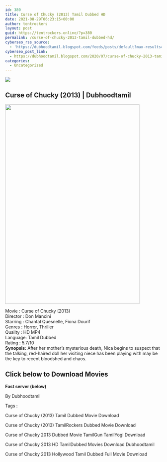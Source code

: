 ```yaml
---
id: 380
title: Curse of Chucky (2013) Tamil Dubbed HD
date: 2021-08-29T06:23:15+00:00
author: tentrockers
layout: post
guid: https://tentrockers.online/?p=380
permalink: /curse-of-chucky-2013-tamil-dubbed-hd/
cyberseo_rss_source:
  - 'https://dubhoodtamil.blogspot.com/feeds/posts/default?max-results=150&start-index=151'
cyberseo_post_link:
  - https://dubhoodtamil.blogspot.com/2020/07/curse-of-chucky-2013-tamil-dubbed-hd.html
categories:
  - Uncategorized
---
```

<div class="media_block">
  <img src="https://1.bp.blogspot.com/-YPZS8fKsvdg/Xv8ccHYBVQI/AAAAAAAABnw/NZBmOX73BUUSt3Qhj3CmJnQ4k7mLJzhHgCNcBGAsYHQ/s72-c/MV5BOGY1NTMxNzAtMTM4NS00NDMxLWEzZWUtOWVmYWY2MzQyZDQwXkEyXkFqcGdeQXVyMTQxNzMzNDI%2540._V1_.jpg" class="media_thumbnail" />
</div>

<div dir="ltr" trbidi="on" readability="21.647058823529">
  <h2>
    <span>Curse of Chucky (2013) | Dubhoodtamil</span>
  </h2>
  
  <div class="separator">
    <a href="https://1.bp.blogspot.com/-YPZS8fKsvdg/Xv8ccHYBVQI/AAAAAAAABnw/NZBmOX73BUUSt3Qhj3CmJnQ4k7mLJzhHgCNcBGAsYHQ/s1600/MV5BOGY1NTMxNzAtMTM4NS00NDMxLWEzZWUtOWVmYWY2MzQyZDQwXkEyXkFqcGdeQXVyMTQxNzMzNDI%2540._V1_.jpg" imageanchor="1"><img loading="lazy" border="0" data-original-height="1600" data-original-width="1080" height="640" src="https://1.bp.blogspot.com/-YPZS8fKsvdg/Xv8ccHYBVQI/AAAAAAAABnw/NZBmOX73BUUSt3Qhj3CmJnQ4k7mLJzhHgCNcBGAsYHQ/s640/MV5BOGY1NTMxNzAtMTM4NS00NDMxLWEzZWUtOWVmYWY2MzQyZDQwXkEyXkFqcGdeQXVyMTQxNzMzNDI%2540._V1_.jpg" width="432" /></a>
  </div>
  
  <p>
    Movie<span> </span>:<span> </span>Curse of Chucky (2013)<br />Director<span> </span>:<span> </span>Don Mancini<br />Starring<span> </span>:<span> </span>Chantal Quesnelle, Fiona Dourif<br />Genres<span> </span>:<span> </span>Horror, Thriller<br />Quality<span> </span>:<span> </span>HD MP4<br />Language:<span> </span>Tamil Dubbed<br />Rating<span> </span>:<span> </span>5.7/10<br /><b>Synopsis:</b> After her mother&#8217;s mysterious death, Nica begins to suspect that the talking, red-haired doll her visiting niece has been playing with may be the key to recent bloodshed and chaos.
  </p>
  
  <h2>
    <span>Click below to Download Movies</span>
  </h2>
  
  <p>
    <span><b>Fast server (below)</b></span>
  </p>
  
  <p>
    <span>By Dubhoodtamil</span>
  </p>
  
  <p>
    <span>Tags :</span>
  </p>
  
  <p>
    <span>Curse of Chucky (2013) Tamil Dubbed Movie Download</span>
  </p>
  
  <p>
    <span>Curse of Chucky (2013) TamilRockers Dubbed Movie Download</span>
  </p>
  
  <p>
    <span>Curse of Chucky 2013 Dubbed Movie TamilGun TamilYogi Download</span>
  </p>
  
  <p>
    <span>Curse of Chucky 2013 HD TamilDubbed Movies Download Dubhoodtamil</span>
  </p>
  
  <p>
    <span>Curse of Chucky 2013 Hollywood Tamil Dubbed Full Movie Download</span>
  </p></p>
</div>